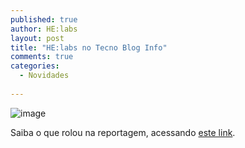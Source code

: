 ```yaml
---
published: true
author: HE:labs
layout: post
title: "HE:labs no Tecno Blog Info"
comments: true
categories:
  - Novidades
     
---
```


![image](/blog/images/posts/2012-10-29/tecnoblog.jpg)

Saiba o que rolou na reportagem, acessando [este link](http://fusoesaquisicoes.blogspot.com.br/2012/10/helabs-compra-empresa-de-londrina.html).